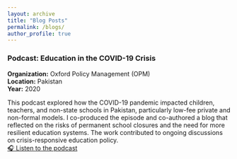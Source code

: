 ```yaml
---
layout: archive
title: "Blog Posts"
permalink: /blogs/
author_profile: true
---
```


### Podcast: Education in the COVID-19 Crisis  
**Organization:** Oxford Policy Management (OPM)  
**Location:** Pakistan  
**Year:** 2020  

This podcast explored how the COVID-19 pandemic impacted children, teachers, and non-state schools in Pakistan, particularly low-fee private and non-formal models. I co-produced the episode and co-authored a blog that reflected on the risks of permanent school closures and the need for more resilient education systems. The work contributed to ongoing discussions on crisis-responsive education policy.  
[🎧 Listen to the podcast](https://www.opml.co.uk/insights/podcast-how-has-covid-19-affected-children-and-teachers-non-state-schools-pakistan)
